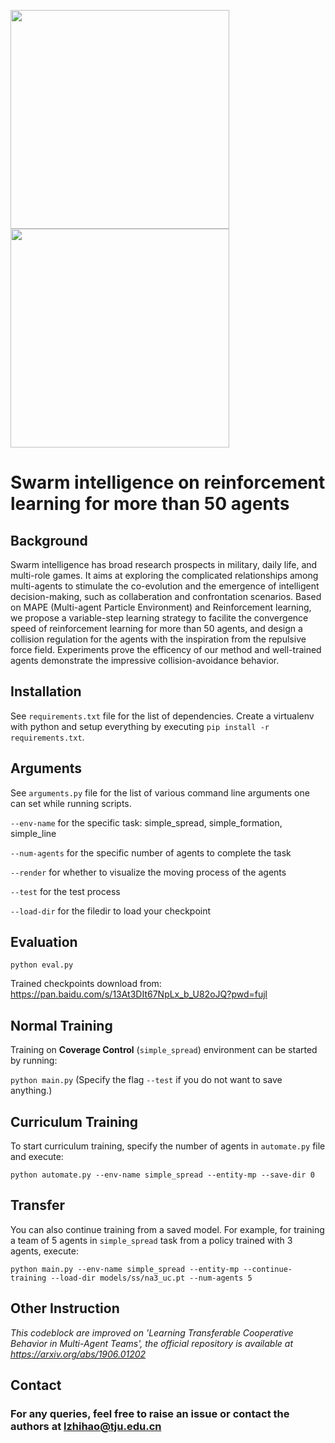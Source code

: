 <!-- ![img](https://github.com/Edision-liu/Reinformancement-learning-on-MAPE/blob/main/videos/simple_formation.gif) -->
<!-- ![img](https://github.com/Edision-liu/Reinformancement-learning-on-MAPE/blob/main/videos/point_to_point.gif) -->
<img src="https://github.com/Edision-liu/Reinformancement-learning-on-MAPE/blob/main/videos/simple_formation.gif" width="350px" height="350px">     <img src="https://github.com/Edision-liu/Reinformancement-learning-on-MAPE/blob/main/videos/point_to_point.gif" width="350px" height="350">

# Swarm intelligence on reinforcement learning for more than 50 agents

## Background
Swarm intelligence has broad research prospects in military, daily life, and multi-role games. It aims at exploring the complicated relationships among multi-agents to stimulate the co-evolution and the emergence of intelligent decision-making, such as collaberation and confrontation scenarios.
Based on MAPE (Multi-agent Particle Environment) and Reinforcement learning, we propose a variable-step learning strategy to facilite the convergence speed of reinforcement learning for more than 50 agents, and design a collision regulation for the agents with the inspiration from the repulsive force field. Experiments prove the efficency of our method and well-trained agents demonstrate the impressive collision-avoidance behavior.


## Installation
See `requirements.txt` file for the list of dependencies. Create a virtualenv with python and setup everything by executing `pip install -r requirements.txt`. 

## Arguments
See `arguments.py` file for the list of various command line arguments one can set while running scripts. 

  `--env-name` for the specific task: simple_spread, simple_formation, simple_line

  `--num-agents` for the specific number of agents to complete the task

  `--render` for whether to visualize the moving process of the agents

  `--test` for the test process

  `--load-dir` for the filedir to load your checkpoint

## Evaluation
`python eval.py`

Trained checkpoints download from: https://pan.baidu.com/s/13At3DIt67NpLx_b_U82oJQ?pwd=fujl

## Normal Training
Training on **Coverage Control** (`simple_spread`) environment can be started by running:

`python main.py`
(Specify the flag `--test` if you do not want to save anything.)

## Curriculum Training
To start curriculum training, specify the number of agents in `automate.py` file and execute:

`python automate.py --env-name simple_spread --entity-mp --save-dir 0`

## Transfer 
You can also continue training from a saved model. For example, for training a team of 5 agents in `simple_spread` task from a policy trained with 3 agents, execute:

`python main.py --env-name simple_spread --entity-mp --continue-training --load-dir models/ss/na3_uc.pt --num-agents 5`


## Other Instruction
_This codeblock are improved on 'Learning Transferable Cooperative Behavior in Multi-Agent Teams', the official repository is available at https://arxiv.org/abs/1906.01202_

## Contact
### For any queries, feel free to raise an issue or contact the authors at lzhihao@tju.edu.cn
